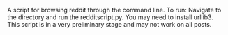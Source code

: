 A script for browsing reddit through the command line.
To run:
Navigate to the directory and run the redditscript.py.
You may need to install urllib3.
This script is in a very preliminary stage and may not work on all posts.
